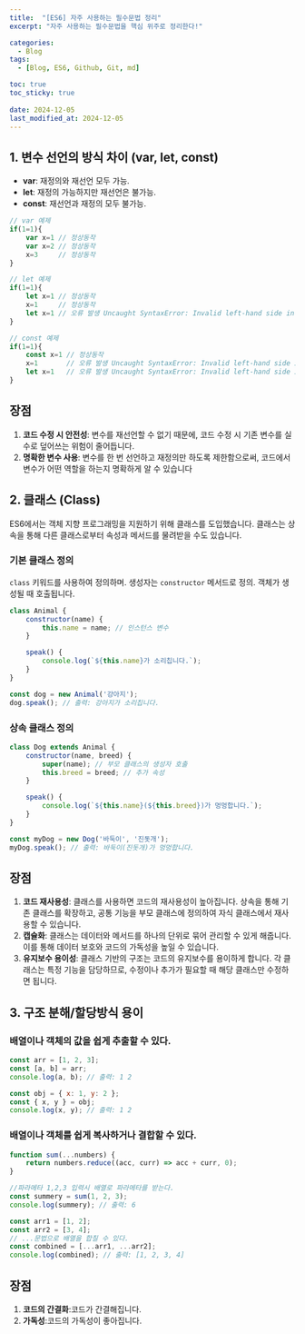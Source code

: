 ```yaml
---
title:  "[ES6] 자주 사용하는 필수문법 정리"
excerpt: "자주 사용하는 필수문법을 핵심 위주로 정리한다!"

categories:
  - Blog
tags:
  - [Blog, ES6, Github, Git, md]

toc: true
toc_sticky: true
 
date: 2024-12-05
last_modified_at: 2024-12-05
---
```


## 1. 변수 선언의 방식 차이 (var, let, const)
- **var**: 재정의와 재선언 모두 가능.
- **let**: 재정의 가능하지만 재선언은 불가능.
- **const**: 재선언과 재정의 모두 불가능.

```javascript
// var 예제 
if(1=1){
    var x=1 // 정상동작
    var x=2 // 정상동작
    x=3     // 정상동작
}

// let 예제 
if(1=1){
    let x=1 // 정상동작
    x=1     // 정상동작
    let x=1 // 오류 발생 Uncaught SyntaxError: Invalid left-hand side in assignment
}

// const 예제
if(1=1){
    const x=1 // 정상동작
    x=1       // 오류 발생 Uncaught SyntaxError: Invalid left-hand side in assignment
    let x=1   // 오류 발생 Uncaught SyntaxError: Invalid left-hand side in assignment
}
```

## 장점
1. **코드 수정 시 안전성**: 변수를 재선언할 수 없기 때문에, 코드 수정 시 기존 변수를 실수로 덮어쓰는 위험이 줄어듭니다.
2. **명확한 변수 사용**: 변수를 한 번 선언하고 재정의만 하도록 제한함으로써, 코드에서 변수가 어떤 역할을 하는지 명확하게 알 수 있습니다



## 2. 클래스 (Class)
ES6에서는 객체 지향 프로그래밍을 지원하기 위해 클래스를 도입했습니다. 클래스는 상속을 통해 다른 클래스로부터 속성과 메서드를 물려받을 수도 있습니다.

### 기본 클래스 정의
`class` 키워드를 사용하여 정의하며. 생성자는 `constructor` 메서드로 정의. 객체가 생성될 때 호출됩니다.
```javascript
class Animal {
    constructor(name) {
        this.name = name; // 인스턴스 변수
    }

    speak() {
        console.log(`${this.name}가 소리칩니다.`);
    }
}

const dog = new Animal('강아지');
dog.speak(); // 출력: 강아지가 소리칩니다.
```

### 상속 클래스 정의
```javascript
class Dog extends Animal {
    constructor(name, breed) {
        super(name); // 부모 클래스의 생성자 호출
        this.breed = breed; // 추가 속성
    }

    speak() {
        console.log(`${this.name}(${this.breed})가 멍멍합니다.`);
    }
}

const myDog = new Dog('바둑이', '진돗개');
myDog.speak(); // 출력: 바둑이(진돗개)가 멍멍합니다.
```

## 장점
1. **코드 재사용성**: 클래스를 사용하면 코드의 재사용성이 높아집니다. 상속을 통해 기존 클래스를 확장하고, 공통 기능을 부모 클래스에 정의하여 자식 클래스에서 재사용할 수 있습니다.
2. **캡슐화**: 클래스는 데이터와 메서드를 하나의 단위로 묶어 관리할 수 있게 해줍니다. 이를 통해 데이터 보호와 코드의 가독성을 높일 수 있습니다.
3. **유지보수 용이성**: 클래스 기반의 구조는 코드의 유지보수를 용이하게 합니다. 각 클래스는 특정 기능을 담당하므로, 수정이나 추가가 필요할 때 해당 클래스만 수정하면 됩니다.



## 3. 구조 분해/할당방식 용이
### 배열이나 객체의 값을 쉽게 추출할 수 있다.
```javascript
const arr = [1, 2, 3];
const [a, b] = arr;
console.log(a, b); // 출력: 1 2

const obj = { x: 1, y: 2 };
const { x, y } = obj;
console.log(x, y); // 출력: 1 2
```

### 배열이나 객체를 쉽게 복사하거나 결합할 수 있다.
```javascript
function sum(...numbers) {
    return numbers.reduce((acc, curr) => acc + curr, 0);
}

//파라메타 1,2,3 입력시 배열로 파라메타를 받는다.
const summery = sum(1, 2, 3);
console.log(summery); // 출력: 6

const arr1 = [1, 2];
const arr2 = [3, 4];
// ...문법으로 배열을 합칠 수 있다.
const combined = [...arr1, ...arr2];
console.log(combined); // 출력: [1, 2, 3, 4]
```

## 장점
1. **코드의 간결화**:코드가 간결해집니다.
2. **가독성**:코드의 가독성이 좋아집니다.

